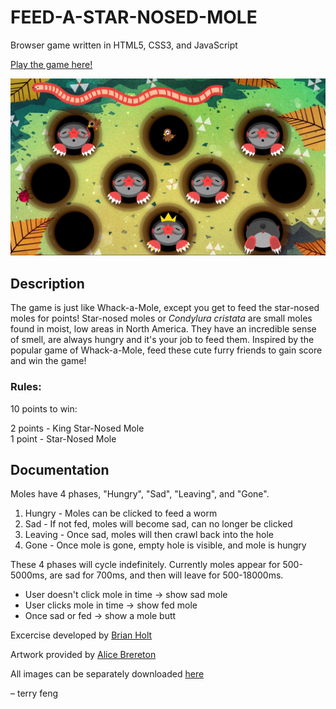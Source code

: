 # FEED-A-STAR-NOSED-MOLE
Browser game written in HTML5, CSS3, and JavaScript

[Play the game here!](https://terryzfeng.github.io/feed-a-star-mole)

![Demo of Game](./images/Preview.jpg)

## Description
The game is just like Whack-a-Mole, except you get to feed the star-nosed moles for points! 
Star-nosed moles or <em>Condylura cristata</em> are small moles found in moist, low areas in North America. They have an incredible sense of smell, are always hungry and it's your job to feed them. 
Inspired by the popular game of Whack-a-Mole, feed these cute furry friends to gain score and win the game!

### Rules:
10 points to win:

2 points - King Star-Nosed Mole<br>
1 point - Star-Nosed Mole

## Documentation
Moles have 4 phases, "Hungry", "Sad", "Leaving", and "Gone".

1. Hungry - Moles can be clicked to feed a worm
2. Sad - If not fed, moles will become sad, can no longer be clicked
3. Leaving - Once sad, moles will then crawl back into the hole
4. Gone - Once mole is gone, empty hole is visible, and mole is hungry

These 4 phases will cycle indefinitely. Currently moles appear for 500-5000ms, are sad for 700ms, and then will leave for 500-18000ms.

- User doesn't click mole in time -> show sad mole
- User clicks mole in time -> show fed mole
- Once sad or fed -> show a mole butt

Excercise developed by [Brian Holt](https://frontendmasters.com/teachers/brian-holt/)

Artwork provided by [Alice Brereton](https://www.pickledalice.com/)

All images can be separately downloaded [here](https://frontendmasters.github.io/bootcamp/mole.zip)


&ndash; terry feng
